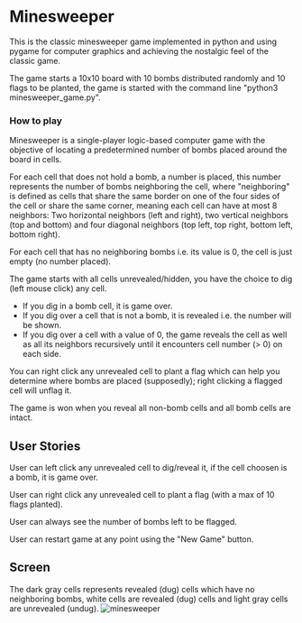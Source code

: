 # Minesweeper
This is the classic minesweeper game implemented in python and using pygame for computer graphics and achieving the nostalgic feel of the classic game.

The game starts a 10x10 board with 10 bombs distributed randomly and 10 flags to be planted, the game is started with the command line "python3 minesweeper_game.py".


### How to play
Minesweeper is a single-player logic-based computer game with the objective of locating a predetermined number of bombs placed around the board in cells. 

For each cell that does not hold a bomb, a number is placed, this number represents the number of bombs neighboring the cell, where "neighboring" is defined as cells that share the same border on one of the four sides of the cell or share the same corner, meaning each cell can have at most 8 neighbors: Two horizontal neighbors (left and right), two vertical neighbors (top and bottom) and four diagonal neighbors (top left, top right, bottom left, bottom right).

For each cell that has no neighboring bombs i.e. its value is 0, the cell is just empty (no number placed).

The game starts with all cells unrevealed/hidden, you have the choice to dig (left mouse click) any cell. 
- If you dig in a bomb cell, it is game over.
- If you dig over a cell that is not a bomb, it is revealed i.e. the number will be shown.
- If you dig over a cell with a value of 0, the game reveals the cell as well as all its neighbors recursively until it encounters cell number (> 0) on each side.

You can right click any unrevealed cell to plant a flag which can help you determine where bombs are placed (supposedly); right clicking a flagged cell will unflag it.

The game is won when you reveal all non-bomb cells and all bomb cells are intact.


## User Stories
User can left click any unrevealed cell to dig/reveal it, if the cell choosen is a bomb, it is game over.

User can right click any unrevealed cell to plant a flag (with a max of 10 flags planted).

User can always see the number of bombs left to be flagged.

User can restart game at any point using the "New Game" button.

## Screen
The dark gray cells represents revealed (dug) cells which have no neighboring bombs, white cells are revealed (dug) cells and light gray cells are unrevealed (undug).
![minesweeper](https://github.com/LaraKinan/Minesweeper/assets/102249800/b074fdd6-bec6-4cd7-8634-f6c34eaee6f7)
